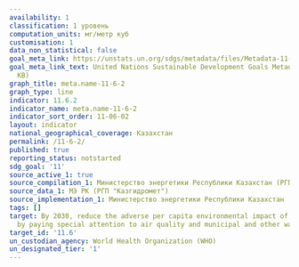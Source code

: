 ```yaml
---
availability: 1
classification: 1 уровень
computation_units: мг/метр куб
customisation: 1
data_non_statistical: false
goal_meta_link: https://unstats.un.org/sdgs/metadata/files/Metadata-11-06-02.pdf
goal_meta_link_text: United Nations Sustainable Development Goals Metadata (PDF 211
  KB)
graph_title: meta.name-11-6-2
graph_type: line
indicator: 11.6.2
indicator_name: meta.name-11-6-2
indicator_sort_order: 11-06-02
layout: indicator
national_geographical_coverage: Казахстан
permalink: /11-6-2/
published: true
reporting_status: notstarted
sdg_goal: '11'
source_active_1: true
source_compilation_1: Министерство энергетики Республики Казахстан (РГП "Казгидромет")
source_data_1: МЭ РК (РГП "Казгидромет")
source_implementation_1: Министерство энергетики Республики Казахстан
tags: []
target: By 2030, reduce the adverse per capita environmental impact of cities, including
  by paying special attention to air quality and municipal and other waste management.
target_id: '11.6'
un_custodian_agency: World Health Organization (WHO)
un_designated_tier: '1'
---
```

